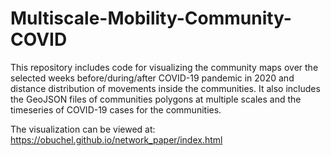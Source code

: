 # Multiscale-Mobility-Community-COVID

This repository includes code for visualizing the community maps over the selected weeks before/during/after COVID-19 pandemic in 2020 and distance distribution of movements inside the communities. 
It also includes the GeoJSON files of communities polygons at multiple scales and the timeseries of COVID-19 cases for the communities. 

The visualization can be viewed at: https://obuchel.github.io/network_paper/index.html
